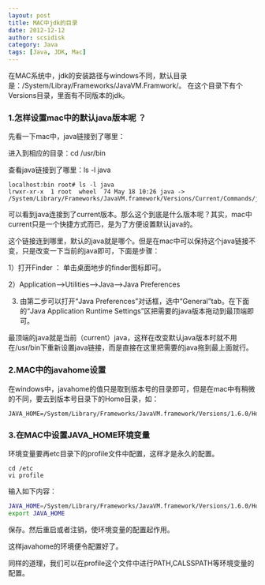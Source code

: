 ```yaml
---
layout: post
title: MAC中jdk的目录
date: 2012-12-12
author: scsidisk
category: Java
tags: [Java, JDK, Mac]
---
```


在MAC系统中，jdk的安装路径与windows不同，默认目录是：/System/Libray/Frameworks/JavaVM.Framwork/。
在这个目录下有个Versions目录，里面有不同版本的jdk。

### 1.怎样设置mac中的默认java版本呢 ？

先看一下mac中，java链接到了哪里：

进入到相应的目录：cd /usr/bin

查看java链接到了哪里：ls -l java

```
localhost:bin root# ls -l java
lrwxr-xr-x  1 root  wheel  74 May 18 10:26 java -> /System/Library/Frameworks/JavaVM.framework/Versions/Current/Commands/java
```

可以看到java连接到了current版本。那么这个到底是什么版本呢？其实，mac中current只是一个快捷方式而已，是为了方便设置默认java的。

这个链接连到哪里，默认的java就是哪个。但是在mac中可以保持这个java链接不变，只是改变一下当前的java即可，下面是步骤：

1）打开Finder ： 单击桌面地步的finder图标即可。

2）Application-->Utilities-->Java-->Java Preferences

3) 由第二步可以打开“Java Preferences”对话框，选中“General”tab。在下面的“Java Application Runtime Settings”区把需要的java版本拖动到最顶端即可。

最顶端的java就是当前（current）java，这样在改变默认java版本时就不用在/usr/bin下重新设置java链接，而是直接在这里把需要的java拖到最上面就行。

### 2.MAC中的javahome设置

在windows中，javahome的值只是取到版本号的目录即可，但是在mac中有稍微的不同，要去到版本号目录下的Home目录，如：

```
JAVA_HOME=/System/Library/Frameworks/JavaVM.framework/Versions/1.6.0/Home
```

### 3.在MAC中设置JAVA_HOME环境变量

环境变量要再etc目录下的profile文件中配置，这样才是永久的配置。

```
cd /etc
vi profile
```

输入如下内容：

```bash
JAVA_HOME=/System/Library/Frameworks/JavaVM.framework/Versions/1.6.0/Home
export JAVA_HOME
```

保存。然后重启或者注销，使环境变量的配置起作用。

这样javahome的环境便令配置好了。

同样的道理，我们可以在profile这个文件中进行PATH,CALSSPATH等环境变量的配置。